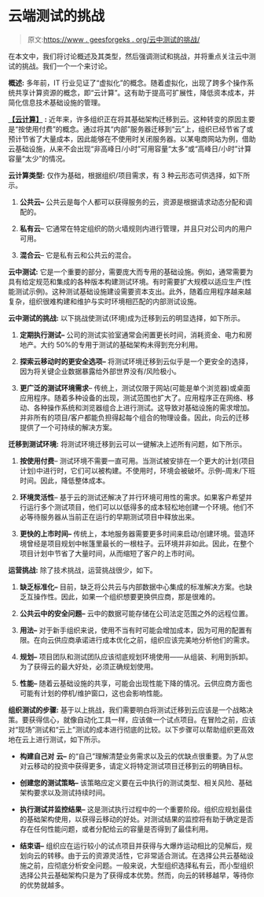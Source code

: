 # 云端测试的挑战

> 原文:[https://www . geesforgeks . org/云中测试的挑战/](https://www.geeksforgeeks.org/challenges-of-testing-in-the-cloud/)

在本文中，我们将讨论概述及其类型，然后强调测试和挑战，并将重点关注云中测试的挑战。我们一个一个来讨论。

**概述:**
多年前，IT 行业见证了“虚拟化”的概念。随着虚拟化，出现了跨多个操作系统共享计算资源的概念，即“云计算”。这有助于提高可扩展性，降低资本成本，并简化信息技术基础设施的管理。

[**【云计算】**](https://www.geeksforgeeks.org/cloud-computing/) **:**
近年来，许多组织正在将其基础架构迁移到云。这种转变的原因主要是“按使用付费”的概念。通过将其“内部”服务器迁移到“云”上，组织已经节省了或预计节省了大量成本，因此能够在不使用时关闭服务器。以某电商网站为例，借助云基础设施，从来不会出现“非高峰日/小时”可用容量“太多”或“高峰日/小时”计算容量“太少”的情况。

**云计算类型:**
仅作为基础，根据组织/项目需求，有 3 种云形态可供选择，如下所示。

1.  **公共云–**
    公共云是每个人都可以获得服务的云，资源是根据请求动态分配和调配的。

2.  **私有云**–
    它通常在特定组织的防火墙规则内进行管理，并且只对公司内的用户可用。

3.  **混合云**–
    它是私有云和公共云的混合。

**云中测试:**
它是一个重要的部分，需要庞大而专用的基础设施。例如，通常需要为具有给定规范和集成的各种版本构建测试环境。有时需要扩大规模以适应生产(性能测试示例)。这种测试基础设施建设需要资本支出。此外，随着应用程序越来越复杂，组织很难构建和维护与实时环境相匹配的内部测试设施。

**云中测试的挑战:**
以下挑战使测试(环境)成为迁移到云的明显选择，如下所示。

1.  **定期执行测试–**
    公司的测试实验室通常会闲置更长时间，消耗资金、电力和房地产。大约 50%的专用于测试的基础架构未得到充分利用。

2.  **探索云移动时的更安全选项–**
    将测试环境迁移到云似乎是一个更安全的选择，因为将关键企业数据暴露给外部世界没有/风险极小。

3.  **更广泛的测试环境需求**–
    传统上，测试仅限于网站(可能是单个浏览器)或桌面应用程序。随着多种设备的出现，测试范围也扩大了。应用程序正在网络、移动、各种操作系统和浏览器组合上进行测试。这导致对基础设施的需求增加。并非所有的项目/客户都能负担得起每个组合的物理设备。因此，向云的迁移提供了一个可持续的解决方案。

**迁移到测试环境:**
将测试环境迁移到云可以一键解决上述所有问题，如下所示。

1.  **按使用付费**–
    测试环境不需要一直可用。当测试被安排在一个更大的计划(项目计划)中进行时，它们可以被构建。不使用时，环境会被破坏。示例–周末/下班时间。因此，降低整体成本。

2.  **环境灵活性**–
    基于云的测试还解决了并行环境可用性的需求。如果客户希望并行运行多个测试项目，他们可以以低得多的成本轻松地创建一个环境。他们不必等待服务器从当前正在运行的早期测试项目中释放出来。

3.  **更快的上市时间–**
    传统上，本地服务器需要更多时间来启动/创建环境。营造环境曾经是项目规划中帐篷里最长的一根柱子。云环境并非如此。因此，在整个项目计划中节省了大量时间，从而缩短了客户的上市时间。

**运营挑战:**
除了技术挑战，运营挑战很少，如下。

1.  **缺乏标准化–**
    目前，缺乏将公共云与内部数据中心集成的标准解决方案。也缺乏互操作性。因此，如果一个组织想要更换供应商，那是很难的。

2.  **公共云中的安全问题–**
    云中的数据可能存储在公司法定范围之外的远程位置。

3.  **用法–**
    对于新手组织来说，使用不当有时可能会增加成本，因为可用的配置有限。在向云供应商承诺进行成本优化之前，组织应该完美地分析他们的需求。

4.  **规划–**
    项目团队和测试团队应该彻底规划环境使用——从组装、利用到拆卸。为了获得云的最大好处，必须正确规划使用。

5.  **性能–**
    随着云基础设施的共享，可能会出现性能下降的情况。云供应商方面也可能有计划的停机/维护窗口，这也会影响性能。

**组织测试的步骤:**
基于以上挑战，我们需要明白将测试迁移到云应该是一个战略决策。要获得信心，就像自动化工具一样，应该做一个试点项目。在冒险之前，应该对“现场”测试和“云上”测试的成本进行彻底的比较。以下步骤可以帮助组织更高效地在云上进行测试，如下所示。

*   **构建自己对** **云–**
    的“自己”理解清楚业务需求以及云的优缺点很重要。为了从您对云移动的投资中获得更多，请定义将特定测试项目迁移到云的明确目标。

*   **创建您的测试策略–**
    该策略应定义要在云中执行的测试类型、相关风险、基础架构要求以及测试持续时间。

*   **执行测试并监控结果–**
    这是测试执行过程中的一个重要阶段。组织应规划最佳的基础架构使用，以获得云移动的好处。对测试结果的监控将有助于确定是否存在任何性能问题，或者分配给云的容量是否得到了最佳利用。

*   **结束语–**
    组织应在运行较小的试点项目并获得与大爆炸运动相比的见解后，规划向云的转移。由于云的资源灵活性，它非常适合测试。在选择公共云基础设施之前，应彻底分析安全问题。一般来说，大型组织选择私有云，而小型组织选择公共云基础架构只是为了获得成本优势。然而，向云的转移越早，等待你的优势就越多。